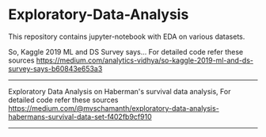 # Exploratory-Data-Analysis
This repository contains jupyter-notebook with EDA on various datasets.

So, Kaggle 2019 ML and DS Survey says… For detailed code refer these sources
https://medium.com/analytics-vidhya/so-kaggle-2019-ml-and-ds-survey-says-b60843e653a3

-------------------------------------------------------------------------------------------------

Exploratory Data Analysis on Haberman's survival data analysis, For detailed code refer these sources
https://medium.com/@mvschamanth/exploratory-data-analysis-habermans-survival-data-set-f402fb9cf910

---------------------------------------------------------------------------------------------------

